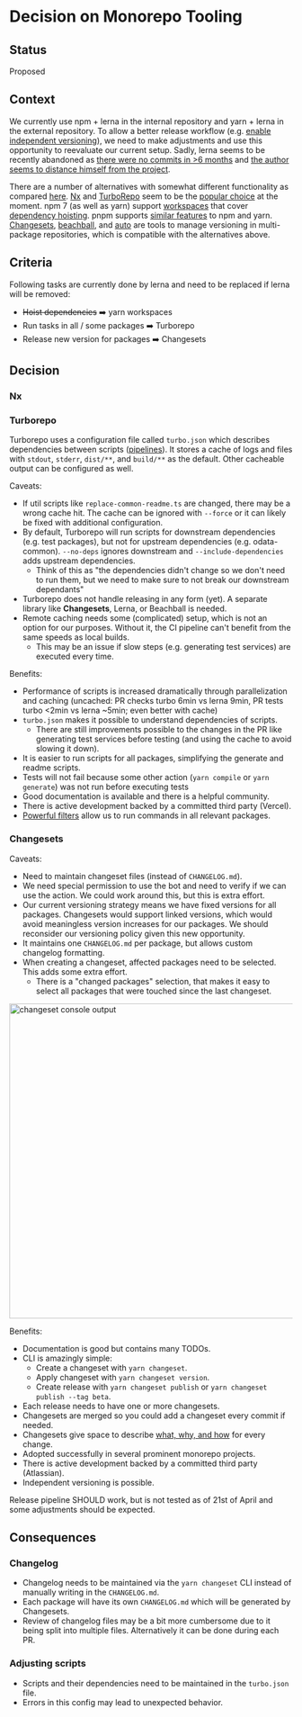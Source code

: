 # Decision on Monorepo Tooling

## Status

Proposed

## Context

We currently use npm + lerna in the internal repository and yarn + lerna in the external repository.
To allow a better release workflow (e.g. [enable independent versioning](./0027-versioning-strategy.md)), we need to make adjustments and use this opportunity to reevaluate our current setup.
Sadly, lerna seems to be recently abandoned as [there were no commits in >6 months](https://github.com/lerna/lerna/commits/main) and [the author seems to distance himself from the project](https://twitter.com/evocateur/status/1483311321860886530).

There are a number of alternatives with somewhat different functionality as compared [here](https://monorepo.tools/).
[Nx](https://nx.dev/getting-started/intro) and [TurboRepo](https://turborepo.org/docs) seem to be the [popular choice](https://2021.stateofjs.com/en-US/libraries/monorepo-tools) at the moment.
npm 7 (as well as yarn) support [workspaces](https://docs.npmjs.com/cli/v7/using-npm/workspaces) that cover [dependency hoisting](https://github.com/npm/rfcs/discussions/284#discussioncomment-126991).
pnpm supports [similar features](https://pnpm.io/feature-comparison) to npm and yarn.
[Changesets](https://github.com/changesets/changesets), [beachball](https://github.com/microsoft/beachball), and [auto](https://github.com/intuit/auto) are tools to manage versioning in multi-package repositories, which is compatible with the alternatives above.

## Criteria

Following tasks are currently done by lerna and need to be replaced if lerna will be removed:

- ~~Hoist dependencies~~ ➡️ yarn workspaces
- Run tasks in all / some packages ➡️ Turborepo
- Release new version for packages ➡️ Changesets

## Decision

### Nx

### Turborepo

Turborepo uses a configuration file called `turbo.json` which describes dependencies between scripts ([pipelines](https://turborepo.org/docs/features/pipelines)).
It stores a cache of logs and files with `stdout`, `stderr`, `dist/**`, and `build/**` as the default.
Other cacheable output can be configured as well.

Caveats:

- If util scripts like `replace-common-readme.ts` are changed, there may be a wrong cache hit.
  The cache can be ignored with `--force` or it can likely be fixed with additional configuration.
- By default, Turborepo will run scripts for downstream dependencies (e.g. test packages), but not for upstream dependencies (e.g. odata-common).
  `--no-deps` ignores downstream and `--include-dependencies` adds upstream dependencies.
  - Think of this as "the dependencies didn't change so we don't need to run them, but we need to make sure to not break our downstream dependants"
- Turborepo does not handle releasing in any form (yet). A separate library like **Changesets**, Lerna, or Beachball is needed.
- Remote caching needs some (complicated) setup, which is not an option for our purposes. Without it, the CI pipeline can't benefit from the same speeds as local builds.
  - This may be an issue if slow steps (e.g. generating test services) are executed every time.

Benefits:

- Performance of scripts is increased dramatically through parallelization and caching (uncached: PR checks turbo 6min vs lerna 9min, PR tests turbo <2min vs lerna ~5min; even better with cache)
- `turbo.json` makes it possible to understand dependencies of scripts.
  - There are still improvements possible to the changes in the PR like generating test services before testing (and using the cache to avoid slowing it down).
- It is easier to run scripts for all packages, simplifying the generate and readme scripts.
- Tests will not fail because some other action (`yarn compile` or `yarn generate`) was not run before executing tests
- Good documentation is available and there is a helpful community.
- There is active development backed by a committed third party (Vercel).
- [Powerful filters](https://turborepo.org/docs/features/filtering) allow us to run commands in all relevant packages.

### Changesets

Caveats:

- Need to maintain changeset files (instead of `CHANGELOG.md`).
- We need special permission to use the bot and need to verify if we can use the action. We could work around this, but this is extra effort.
- Our current versioning strategy means we have fixed versions for all packages.
  Changesets would support linked versions, which would avoid meaningless version increases for our packages.
  We should reconsider our versioning policy given this new opportunity.
- It maintains one `CHANGELOG.md` per package, but allows custom changelog formatting.
- When creating a changeset, affected packages need to be selected.
  This adds some extra effort.
  - There is a "changed packages" selection, that makes it easy to select all packages that were touched since the last changeset.

<img width="560" alt="changeset console output" src="https://user-images.githubusercontent.com/26565533/164425056-581e4cd6-6863-4d8c-b78f-c13ceabf3b23.png">

Benefits:

- Documentation is good but contains many TODOs.
- CLI is amazingly simple:
  - Create a changeset with `yarn changeset`.
  - Apply changeset with `yarn changeset version`.
  - Create release with `yarn changeset publish` or `yarn changeset publish --tag beta`.
- Each release needs to have one or more changesets.
- Changesets are merged so you could add a changeset every commit if needed.
- Changesets give space to describe [what, why, and how](https://github.com/changesets/changesets/blob/main/docs/adding-a-changeset.md#i-am-in-a-multi-package-repository-a-mono-repo) for every change.
- Adopted successfully in several prominent monorepo projects.
- There is active development backed by a committed third party (Atlassian).
- Independent versioning is possible.

Release pipeline SHOULD work, but is not tested as of 21st of April and some adjustments should be expected.

## Consequences

### Changelog

- Changelog needs to be maintained via the `yarn changeset` CLI instead of manually writing in the `CHANGELOG.md`.
- Each package will have its own `CHANGELOG.md` which will be generated by Changesets.
- Review of changelog files may be a bit more cumbersome due to it being split into multiple files. Alternatively it can be done during each PR.

### Adjusting scripts

- Scripts and their dependencies need to be maintained in the `turbo.json` file.
- Errors in this config may lead to unexpected behavior.
